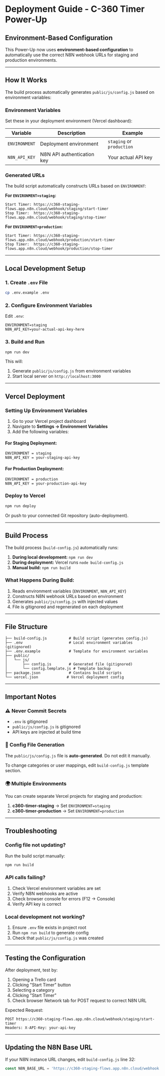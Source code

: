 # Deployment Guide - C-360 Timer Power-Up

## Environment-Based Configuration

This Power-Up now uses **environment-based configuration** to automatically use the correct N8N webhook URLs for staging and production environments.

---

## How It Works

The build process automatically generates `public/js/config.js` based on environment variables:

### Environment Variables

Set these in your deployment environment (Vercel dashboard):

| Variable | Description | Example |
|----------|-------------|---------|
| `ENVIRONMENT` | Deployment environment | `staging` or `production` |
| `N8N_API_KEY` | N8N API authentication key | Your actual API key |

### Generated URLs

The build script automatically constructs URLs based on `ENVIRONMENT`:

**For `ENVIRONMENT=staging`:**
```
Start Timer: https://c360-staging-flows.app.n8n.cloud/webhook/staging/start-timer
Stop Timer:  https://c360-staging-flows.app.n8n.cloud/webhook/staging/stop-timer
```

**For `ENVIRONMENT=production`:**
```
Start Timer: https://c360-staging-flows.app.n8n.cloud/webhook/production/start-timer
Stop Timer:  https://c360-staging-flows.app.n8n.cloud/webhook/production/stop-timer
```

---

## Local Development Setup

### 1. Create `.env` File

```bash
cp .env.example .env
```

### 2. Configure Environment Variables

Edit `.env`:
```env
ENVIRONMENT=staging
N8N_API_KEY=your-actual-api-key-here
```

### 3. Build and Run

```bash
npm run dev
```

This will:
1. Generate `public/js/config.js` from environment variables
2. Start local server on `http://localhost:3000`

---

## Vercel Deployment

### Setting Up Environment Variables

1. Go to your Vercel project dashboard
2. Navigate to **Settings → Environment Variables**
3. Add the following variables:

#### For Staging Deployment:
```
ENVIRONMENT = staging
N8N_API_KEY = your-staging-api-key
```

#### For Production Deployment:
```
ENVIRONMENT = production
N8N_API_KEY = your-production-api-key
```

### Deploy to Vercel

```bash
npm run deploy
```

Or push to your connected Git repository (auto-deployment).

---

## Build Process

The build process (`build-config.js`) automatically runs:

1. **During local development:** `npm run dev`
2. **During deployment:** Vercel runs `node build-config.js`
3. **Manual build:** `npm run build`

### What Happens During Build:

1. Reads environment variables (`ENVIRONMENT`, `N8N_API_KEY`)
2. Constructs N8N webhook URLs based on environment
3. Generates `public/js/config.js` with injected values
4. File is gitignored and regenerated on each deployment

---

## File Structure

```
├── build-config.js          # Build script (generates config.js)
├── .env                     # Local environment variables (gitignored)
├── .env.example             # Template for environment variables
├── public/
│   └── js/
│       ├── config.js        # Generated file (gitignored)
│       └── config.template.js # Template backup
├── package.json             # Contains build scripts
└── vercel.json             # Vercel deployment config
```

---

## Important Notes

### ⚠️ Never Commit Secrets

- `.env` is gitignored
- `public/js/config.js` is gitignored
- API keys are injected at build time

### 🔄 Config File Generation

The `public/js/config.js` file is **auto-generated**. Do not edit it manually.

To change categories or user mappings, edit `build-config.js` template section.

### 🌍 Multiple Environments

You can create separate Vercel projects for staging and production:

1. **c360-timer-staging** → Set `ENVIRONMENT=staging`
2. **c360-timer-production** → Set `ENVIRONMENT=production`

---

## Troubleshooting

### Config file not updating?

Run the build script manually:
```bash
npm run build
```

### API calls failing?

1. Check Vercel environment variables are set
2. Verify N8N webhooks are active
3. Check browser console for errors (F12 → Console)
4. Verify API key is correct

### Local development not working?

1. Ensure `.env` file exists in project root
2. Run `npm run build` to generate config
3. Check that `public/js/config.js` was created

---

## Testing the Configuration

After deployment, test by:

1. Opening a Trello card
2. Clicking "Start Timer" button
3. Selecting a category
4. Clicking "Start Timer"
5. Check browser Network tab for POST request to correct N8N URL

Expected Request:
```
POST https://c360-staging-flows.app.n8n.cloud/webhook/staging/start-timer
Headers: X-API-Key: your-api-key
```

---

## Updating the N8N Base URL

If your N8N instance URL changes, edit `build-config.js` line 32:

```javascript
const N8N_BASE_URL = 'https://c360-staging-flows.app.n8n.cloud/webhook';
```
